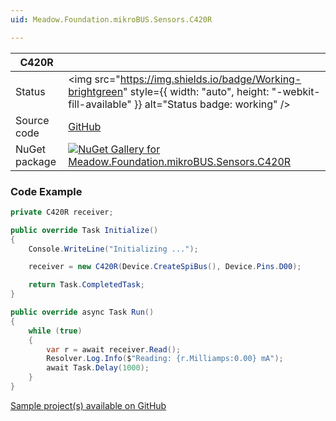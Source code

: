 ```yaml
---
uid: Meadow.Foundation.mikroBUS.Sensors.C420R

---
```


| C420R | |
|--------|--------|
| Status | <img src="https://img.shields.io/badge/Working-brightgreen" style={{ width: "auto", height: "-webkit-fill-available" }} alt="Status badge: working" /> |
| Source code | [GitHub](https://github.com/WildernessLabs/Meadow.Foundation.MikroBus/tree/main/Source/C420R) |
| NuGet package | <a href="https://www.nuget.org/packages/Meadow.Foundation.mikroBUS.Sensors.C420R/" target="_blank"><img src="https://img.shields.io/nuget/v/Meadow.Foundation.mikroBUS.Sensors.C420R.svg?label=Meadow.Foundation.mikroBUS.Sensors.C420R" alt="NuGet Gallery for Meadow.Foundation.mikroBUS.Sensors.C420R" /></a> |

### Code Example

```csharp
private C420R receiver;

public override Task Initialize()
{
    Console.WriteLine("Initializing ...");

    receiver = new C420R(Device.CreateSpiBus(), Device.Pins.D00);

    return Task.CompletedTask;
}

public override async Task Run()
{
    while (true)
    {
        var r = await receiver.Read();
        Resolver.Log.Info($"Reading: {r.Milliamps:0.00} mA");
        await Task.Delay(1000);
    }
}

```

[Sample project(s) available on GitHub](https://github.com/WildernessLabs/Meadow.Foundation.MikroBus/tree/main/Source/C420R/Sample/C420R_Sample)

